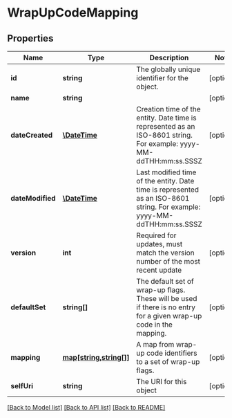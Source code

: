 # WrapUpCodeMapping

## Properties
Name | Type | Description | Notes
------------ | ------------- | ------------- | -------------
**id** | **string** | The globally unique identifier for the object. | [optional] 
**name** | **string** |  | [optional] 
**dateCreated** | [**\DateTime**](\DateTime.md) | Creation time of the entity. Date time is represented as an ISO-8601 string. For example: yyyy-MM-ddTHH:mm:ss.SSSZ | [optional] 
**dateModified** | [**\DateTime**](\DateTime.md) | Last modified time of the entity. Date time is represented as an ISO-8601 string. For example: yyyy-MM-ddTHH:mm:ss.SSSZ | [optional] 
**version** | **int** | Required for updates, must match the version number of the most recent update | [optional] 
**defaultSet** | **string[]** | The default set of wrap-up flags. These will be used if there is no entry for a given wrap-up code in the mapping. | [optional] 
**mapping** | [**map[string,string[]]**](array.md) | A map from wrap-up code identifiers to a set of wrap-up flags. | [optional] 
**selfUri** | **string** | The URI for this object | [optional] 

[[Back to Model list]](../README.md#documentation-for-models) [[Back to API list]](../README.md#documentation-for-api-endpoints) [[Back to README]](../README.md)


